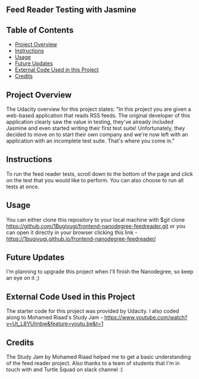 ## Feed Reader Testing with Jasmine

## Table of Contents

* [Project Overview](#ProjectOverview)
* [Instructions](#instructions)
* [Usage](#usage)
* [Future Updates](#FutureUpdates)
* [External Code Used in this Project](#external)
* [Credits](#credits)

## Project Overview

The Udacity overview for this project states: "In this project you are given a web-based application that reads RSS feeds. The original developer of this application clearly saw the value in testing, they've already included Jasmine and even started writing their first test suite! Unfortunately, they decided to move on to start their own company and we're now left with an application with an incomplete test suite. That's where you come in."


## Instructions

To run the feed reader tests, scroll down to the bottom of the page and click on the test that you would like to perform. You can also choose to run all tests at once.

## Usage

You can either clone this repository to your local machine with $git clone https://github.com/1Bugivugi/frontend-nanodegree-feedreader.git or you can open it directly in your browser clicking this link - https://1bugivugi.github.io/frontend-nanodegree-feedreader/

## Future Updates

I'm planning to upgrade this project when I'll finish the Nanodegree, so keep an eye on it ;)

## External Code Used in this Project

The starter code for this project was provided by Udacity.
I also coded along to Mohamed Riaad's Study Jam - https://www.youtube.com/watch?v=Ut_L8YUImbw&feature=youtu.be&t=1

## Credits

The Study Jam by Mohamed Riaad helped me to get a basic understanding of the feed reader project. Also thanks to a team of students that I'm in touch with and Turtle Squad on slack channel :)

